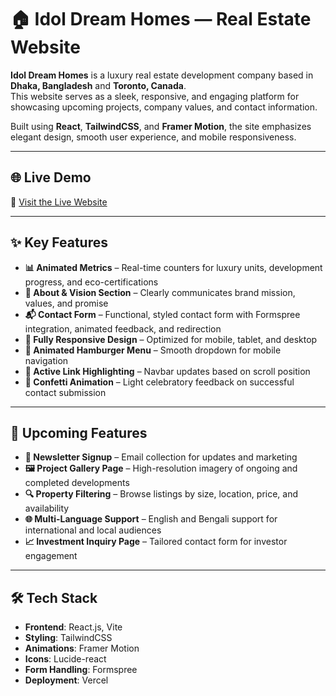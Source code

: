 # 🏠 Idol Dream Homes — Real Estate Website

**Idol Dream Homes** is a luxury real estate development company based in **Dhaka, Bangladesh** and **Toronto, Canada**.  
This website serves as a sleek, responsive, and engaging platform for showcasing upcoming projects, company values, and contact information.

Built using **React**, **TailwindCSS**, and **Framer Motion**, the site emphasizes elegant design, smooth user experience, and mobile responsiveness.

---

## 🌐 Live Demo

🔗 [Visit the Live Website](https://idol-dream-home.vercel.app)

---

## ✨ Key Features

- **📊 Animated Metrics** – Real-time counters for luxury units, development progress, and eco-certifications
- **📖 About & Vision Section** – Clearly communicates brand mission, values, and promise
- **📬 Contact Form** – Functional, styled contact form with Formspree integration, animated feedback, and redirection
- **📱 Fully Responsive Design** – Optimized for mobile, tablet, and desktop
- **🍔 Animated Hamburger Menu** – Smooth dropdown for mobile navigation
- **🔗 Active Link Highlighting** – Navbar updates based on scroll position
- **🎉 Confetti Animation** – Light celebratory feedback on successful contact submission

---

## 🚧 Upcoming Features

- **📰 Newsletter Signup** – Email collection for updates and marketing
- **🖼️ Project Gallery Page** – High-resolution imagery of ongoing and completed developments
- **🔍 Property Filtering** – Browse listings by size, location, price, and availability
- **🌐 Multi-Language Support** – English and Bengali support for international and local audiences
- **📈 Investment Inquiry Page** – Tailored contact form for investor engagement

---

## 🛠 Tech Stack

- **Frontend**: React.js, Vite
- **Styling**: TailwindCSS
- **Animations**: Framer Motion
- **Icons**: Lucide-react
- **Form Handling**: Formspree
- **Deployment**: Vercel
